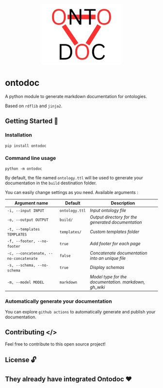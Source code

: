 <p align="center">
<img src='./src/logo.png' height='200' alt='ontodoc logo' />
</p>

# ontodoc

A python module to generate markdown documentation for ontologies.

Based on `rdflib` and `jinja2`.

## Getting Started 🚀

### Installation

```shell
pip install ontodoc
```

### Command line usage

```shell
python -m ontodoc
```

By default, the file named `ontology.ttl` will be used to generate your documentation in the `build` destination folder.

You can easily change settings as you need.
Available arguments :

| Argument name                         | Default        | Description                                           |
| ------------------------------------- | -------------- | ----------------------------------------------------- |
| `-i, --input INPUT`                   | `ontology.ttl` | _Input ontology file_                                 |
| `-o, --output OUTPUT`                 | `build/`       | _Output directory for the generated documentation_    |
| `-t, --templates TEMPLATES`           | `templates/`   | _Custom templates folder_                             |
| `-f, --footer, --no-footer`           | `true`         | _Add footer for each page_                            |
| `-c, --concatenate, --no-concatenate` | `false`        | _Concatenate documentation into an unique file_       |
| `-s, --schema, --no-schema`           | `true`         | _Display schemas_                                     |
| `-m, --model MODEL`                   | `markdown`     | _Model type for the documentation. markdown, gh_wiki_ |

### Automatically generate your documentation

You can explore `github actions` to automatically generate and publish your documentation.

## Contributing </>

Feel free to contribute to this open source project!

## License 🔓

## They already have integrated Ontodoc ♥️
